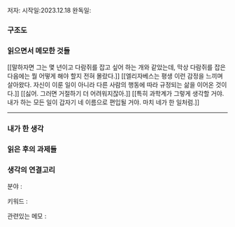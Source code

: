저자:
시작일:2023.12.18
완독일:

### 구조도


### 읽으면서 메모한 것들
[[말하자면 그는 몇 년이고 다람쥐를 잡고 싶어 하는 개와 같았는데, 막상 다람쥐를 잡은 다음에는 뭘 어떻게 해야 할지 전혀 몰랐다.]]
[[엘리자베스는 평생 이런 감정을 느끼며 살아왔다. 자신이 이룬 일이 아니라 다른 사람의 행동에 따라 규정되는 삶을 이어온 것이다.]]
[[싫어. 그러면 거절하기 더 어려워지잖아.]]
[[특히 과학계가 그렇게 생각할 거야. 내가 하는 모든 일이 갑자기 네 이름으로 편입될 거야. 마치 네가 한 일처럼.]]


---
### 내가 한 생각


### 읽은 후의 과제들


### 생각의 연결고리
분야 : 

키워드 : 

관련있는 메모 : 